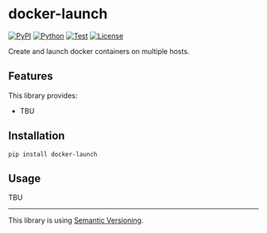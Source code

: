 # docker-launch

[![PyPI](https://img.shields.io/pypi/v/docker-launch.svg?label=PyPI&style=flat-square)](https://pypi.org/pypi/docker-launch/)
[![Python](https://img.shields.io/pypi/pyversions/docker-launch.svg?label=Python&color=yellow&style=flat-square)](https://pypi.org/pypi/docker-launch/)
[![Test](https://img.shields.io/github/workflow/status/necst-telescope/docker-launch/Test?logo=github&label=Test&style=flat-square)](https://github.com/necst-telescope/docker-launch/actions)
[![License](https://img.shields.io/badge/license-MIT-blue.svg?label=License&style=flat-square)](https://github.com/necst-telescope/docker-launch/blob/main/LICENSE)

Create and launch docker containers on multiple hosts.

## Features

This library provides:

- TBU

## Installation

```shell
pip install docker-launch
```

## Usage

TBU

---

This library is using [Semantic Versioning](https://semver.org).
